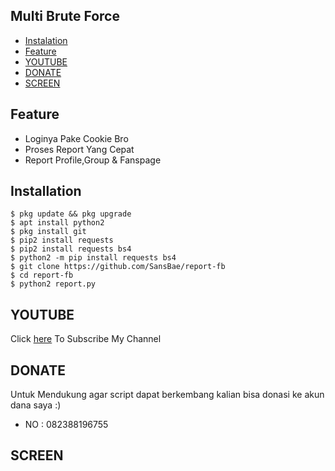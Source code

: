 ## Multi Brute Force
* [Instalation](#installation)
* [Feature](#feature)
* [YOUTUBE](#youtube)
* [DONATE](#donate)
* [SCREEN](#screen)

## Feature
* Loginya Pake Cookie Bro
* Proses Report Yang Cepat
* Report Profile,Group & Fanspage

## Installation
```
$ pkg update && pkg upgrade
$ apt install python2
$ pkg install git
$ pip2 install requests
$ pip2 install requests bs4
$ python2 -m pip install requests bs4
$ git clone https://github.com/SansBae/report-fb
$ cd report-fb
$ python2 report.py
```

## YOUTUBE
Click [here](https://www.youtube.com/c/SANSBAE) To Subscribe My Channel


## DONATE
Untuk Mendukung agar script dapat berkembang kalian bisa donasi ke akun dana saya :)
<ul><li>NO : 082388196755</ul></li>

## SCREEN
